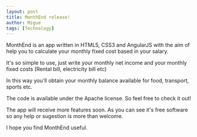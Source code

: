 ```yaml
---
layout: post
title: MonthEnd release!
author: Migue
tags: [Technology]
---
```

MonthEnd is an app written in HTML5, CSS3 and AngularJS with the aim of help you to calculate your monthly fixed cost based in your salary.

It's so simple to use, just write your monthly net income and your monthly fixed costs (Rental bill, electricity bill etc)

In this way you'll obtain your monthly balance available for food, transport, sports etc.

The code is available under the Apache license. So feel free to check it out!

The app will receive more features soon. As you can see it's free software so any help or sugestion is more than welcome. 

I hope you find MonthEnd useful.

